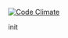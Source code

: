 [![Code Climate](https://codeclimate.com/github/codeclimate/codeclimate/badges/gpa.svg)](https://codeclimate.com/github/codeclimate/codeclimate)


init